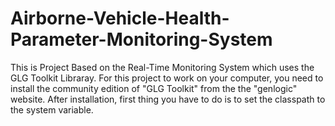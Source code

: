 # Airborne-Vehicle-Health-Parameter-Monitoring-System
This is Project Based on the Real-Time Monitoring System which uses the GLG Toolkit Libraray.
For this project to work on your computer, you need to install the community edition of "GLG Toolkit" from the the "genlogic" website.
After installation, first thing you have to do is to set the classpath to the system variable.
